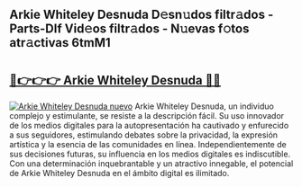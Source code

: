 ## Arkie Whiteley Desnuda D𝚎sn𝚞dos filtr𝚊dos - Parts-DIf Vid𝚎os filtr𝚊dos - N𝚞evas f𝚘tos atr𝚊ctivas 6tmM1

# <h2><a href="http://mb6195.tromn.icu/?c=Arkie+Whiteley+Desnuda">🔗👉👉👉 Arkie Whiteley Desnuda 🔗🔗</a></h2>

[![Arkie Whiteley Desnuda nuevo](https://i.imgur.com/pEAQMta.gif)](http://mb6195.tromn.icu/?c=Arkie+Whiteley+Desnuda)
Arkie Whiteley Desnuda, un individuo complejo y estimulante, se resiste a la descripción fácil. Su uso innovador de los medios digitales para la autopresentación ha cautivado y enfurecido a sus seguidores, estimulando debates sobre la privacidad, la expresión artística y la esencia de las comunidades en línea. Independientemente de sus decisiones futuras, su influencia en los medios digitales es indiscutible. Con una determinación inquebrantable y un atractivo innegable, el potencial de Arkie Whiteley Desnuda en el ámbito digital es ilimitado.
